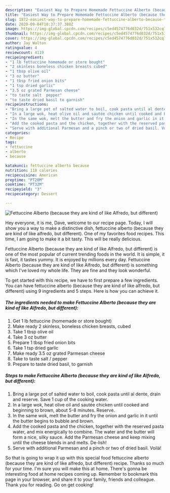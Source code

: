```yaml
---
description: "Easiest Way to Prepare Homemade Fettuccine Alberto (because they are kind of like Alfredo, but different)"
title: "Easiest Way to Prepare Homemade Fettuccine Alberto (because they are kind of like Alfredo, but different)"
slug: 1872-easiest-way-to-prepare-homemade-fettuccine-alberto-because-they-are-kind-of-like-alfredo-but-different
date: 2020-09-04T10:37:37.388Z
image: https://img-global.cpcdn.com/recipes/c5ed4574776d032d/751x532cq70/fettuccine-alberto-because-they-are-kind-of-like-alfredo-but-different-recipe-main-photo.jpg
thumbnail: https://img-global.cpcdn.com/recipes/c5ed4574776d032d/751x532cq70/fettuccine-alberto-because-they-are-kind-of-like-alfredo-but-different-recipe-main-photo.jpg
cover: https://img-global.cpcdn.com/recipes/c5ed4574776d032d/751x532cq70/fettuccine-alberto-because-they-are-kind-of-like-alfredo-but-different-recipe-main-photo.jpg
author: Jay Walton
ratingvalue: 4
reviewcount: 4119
recipeingredient:
- "1 lb fettuccine homemade or store bought"
- "2 skinless boneless chicken breasts cubed"
- "1 tbsp olive oil"
- "3 oz butter"
- "1 tbsp fried onion bits"
- "1 tsp dried garlic"
- "3.5 oz grated Parmesan cheese"
- "to taste salt  pepper"
- "to taste dried basil to garnish"
recipeinstructions:
- "Bring a large pot of salted water to boil, cook pasta until al dente, drain and reserve. Save 1 cup of the cooking water."
- "In a large wok, heat olive oil and sautée chicken until cooked and beginning to brown, about 5-8 minutes. Reserve."
- "In the same wok, melt the butter and fry the onion and garlic in it until the butter begins to bubble and brown."
- "Add the cooked pasta and the chicken, together with the reserved pasta water, and mix energically to combine. The water and the butter will form a nice, silky sauce. Add the Parmesan cheese and keep mixing until the cheese blends in and melts. De-lish!"
- "Serve with additional Parmesan and a pinch or two of dried basil. Voilá!"
categories:
- Recipe
tags:
- fettuccine
- alberto
- because

katakunci: fettuccine alberto because 
nutrition: 118 calories
recipecuisine: American
preptime: "PT20M"
cooktime: "PT32M"
recipeyield: "3"
recipecategory: Dessert

---
```



![Fettuccine Alberto (because they are kind of like Alfredo, but different)](https://img-global.cpcdn.com/recipes/c5ed4574776d032d/751x532cq70/fettuccine-alberto-because-they-are-kind-of-like-alfredo-but-different-recipe-main-photo.jpg)

Hey everyone, it is me, Dave, welcome to our recipe page. Today, I will show you a way to make a distinctive dish, fettuccine alberto (because they are kind of like alfredo, but different). One of my favorites food recipes. This time, I am going to make it a bit tasty. This will be really delicious.



Fettuccine Alberto (because they are kind of like Alfredo, but different) is one of the most popular of current trending foods in the world. It is simple, it is fast, it tastes yummy. It is enjoyed by millions every day. Fettuccine Alberto (because they are kind of like Alfredo, but different) is something which I've loved my whole life. They are fine and they look wonderful.


To get started with this recipe, we have to first prepare a few ingredients. You can have fettuccine alberto (because they are kind of like alfredo, but different) using 9 ingredients and 5 steps. Here is how you can achieve it.

<!--inarticleads1-->

##### The ingredients needed to make Fettuccine Alberto (because they are kind of like Alfredo, but different):

1. Get 1 lb fettuccine (homemade or store bought)
1. Make ready 2 skinless, boneless chicken breasts, cubed
1. Take 1 tbsp olive oil
1. Take 3 oz butter
1. Prepare 1 tbsp fried onion bits
1. Take 1 tsp dried garlic
1. Make ready 3.5 oz grated Parmesan cheese
1. Take to taste salt / pepper
1. Prepare to taste dried basil, to garnish




<!--inarticleads2-->

##### Steps to make Fettuccine Alberto (because they are kind of like Alfredo, but different):

1. Bring a large pot of salted water to boil, cook pasta until al dente, drain and reserve. Save 1 cup of the cooking water.
1. In a large wok, heat olive oil and sautée chicken until cooked and beginning to brown, about 5-8 minutes. Reserve.
1. In the same wok, melt the butter and fry the onion and garlic in it until the butter begins to bubble and brown.
1. Add the cooked pasta and the chicken, together with the reserved pasta water, and mix energically to combine. The water and the butter will form a nice, silky sauce. Add the Parmesan cheese and keep mixing until the cheese blends in and melts. De-lish!
1. Serve with additional Parmesan and a pinch or two of dried basil. Voilá!




So that is going to wrap it up with this special food fettuccine alberto (because they are kind of like alfredo, but different) recipe. Thanks so much for your time. I'm sure you will make this at home. There's gonna be interesting food at home recipes coming up. Remember to bookmark this page in your browser, and share it to your family, friends and colleague. Thank you for reading. Go on get cooking!
